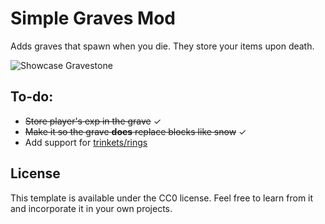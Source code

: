 # Simple Graves Mod

Adds graves that spawn when you die. They store your items upon death.

![Showcase Gravestone](https://github.com/Speechrezz/simple-graves-mod/blob/master/images/Showcase.jpg)

## To-do:
- ~~Store player's exp in the grave~~ ✓
- ~~Make it so the grave **does** replace blocks like snow~~ ✓
- Add support for [trinkets/rings](https://www.curseforge.com/minecraft/mc-mods/trinkets-fabric "Trinkets (fabric)")

## License

This template is available under the CC0 license. Feel free to learn from it and incorporate it in your own projects.

